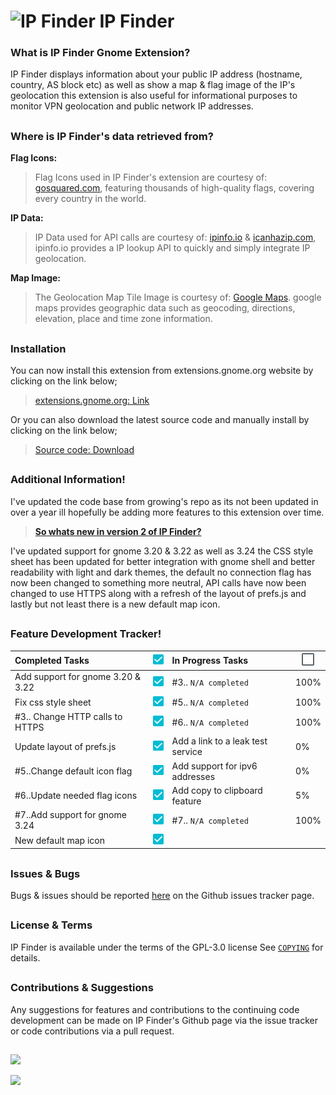 # ![IP Finder](https://github.com/LinxGem33/IP-Finder/blob/master/screens/ip-address3.png?raw=true) IP Finder

### What is IP Finder Gnome Extension?

IP Finder displays information about your public IP address (hostname, country, AS block etc) as well as show a map & flag image of the IP's geolocation this extension is also useful for informational purposes to monitor VPN geolocation and public network IP addresses.

##

### Where is IP Finder's data retrieved from?

**Flag Icons:** 

> Flag Icons used in IP Finder's extension are courtesy of: [gosquared.com](http://gosquared.com), 
featuring thousands of high-quality flags, covering every country in the world.

**IP Data:** 

> IP Data used for API calls are courtesy of: [ipinfo.io](http://ipinfo.io/) & [icanhazip.com](http://icanhazip.com), ipinfo.io provides a IP lookup API to quickly and simply integrate IP geolocation.

**Map Image:** 

> The Geolocation Map Tile Image is courtesy of: [Google Maps](https://www.google.com/maps). google maps provides geographic data such as geocoding, directions, elevation, place and time zone information.


## 

### Installation

You can now install this extension from extensions.gnome.org website by clicking on the link below; 

> [extensions.gnome.org: Link](https://extensions.gnome.org/extension/1190/ip-finder/)

Or you can also download the latest source code and manually install by clicking on the link below;

> [Source code: Download](https://github.com/LinxGem33/IP-Finder/releases)

##

### Additional Information!

I've updated the code base from growing's repo as its not been updated in over a year ill hopefully be adding more features to this extension over time. 

> [**So whats new in version 2 of IP Finder?** ](https://github.com/LinxGem33/IP-Finder/releases)

I've updated support for gnome 3.20 &amp; 3.22 as well as 3.24 the  CSS style sheet has been updated for better integration with gnome shell and better readability with light and dark themes, the default no connection flag has now been changed to something more neutral, API calls have now been changed to use HTTPS along with a refresh of the layout of prefs.js and lastly but not least there is a new default map icon.

## 

### Feature Development Tracker!


| Completed Tasks | ![](https://github.com/adapta-project/adapta-github-resources/blob/master/images/check-on.png?raw=true)| In Progress Tasks |![](https://github.com/adapta-project/adapta-github-resources/blob/master/images/check-off.png?raw=true)|
| :------------- |--- |:------------- |---|
| Add support for gnome 3.20 & 3.22 |![](https://github.com/adapta-project/adapta-github-resources/blob/master/images/check-on.png?raw=true) | #3.. `N/A completed` |100%
|Fix css style sheet |![](https://github.com/adapta-project/adapta-github-resources/blob/master/images/check-on.png?raw=true)  |#5.. `N/A completed` |100%
|#3.. Change HTTP calls to HTTPS  | ![](https://github.com/adapta-project/adapta-github-resources/blob/master/images/check-on.png?raw=true)|#6.. `N/A completed` | 100%
|Update layout of prefs.js |![](https://github.com/adapta-project/adapta-github-resources/blob/master/images/check-on.png?raw=true) |Add a link to a leak test service|0%
|#5..Change default icon flag|![](https://github.com/adapta-project/adapta-github-resources/blob/master/images/check-on.png?raw=true) |Add support for ipv6 addresses|0%
|#6..Update needed flag icons| ![](https://github.com/adapta-project/adapta-github-resources/blob/master/images/check-on.png?raw=true)|Add copy to clipboard feature |5%
|#7..Add support for gnome 3.24|![](https://github.com/adapta-project/adapta-github-resources/blob/master/images/check-on.png?raw=true) |#7.. `N/A completed`  |100%
|New default map icon|![](https://github.com/adapta-project/adapta-github-resources/blob/master/images/check-on.png?raw=true)||

## 

### Issues & Bugs

Bugs & issues should be reported [here](https://github.com/LinxGem33/IP-Finder/issues) on the Github issues tracker page.

## 

### License & Terms

IP Finder is available under the terms of the GPL-3.0 license See [`COPYING`](https://github.com/LinxGem33/IP-Finder/blob/master/COPYING) for details.

## 

### Contributions & Suggestions

Any suggestions for features and contributions to the continuing code development can be made on IP Finder's Github page via the issue tracker or code contributions via a pull request.

## 

![](https://github.com/LinxGem33/IP-Finder/blob/master/screens/dip.png?raw=true)

![](https://github.com/LinxGem33/IP-Finder/blob/master/screens/ipd.png?raw=true) 
